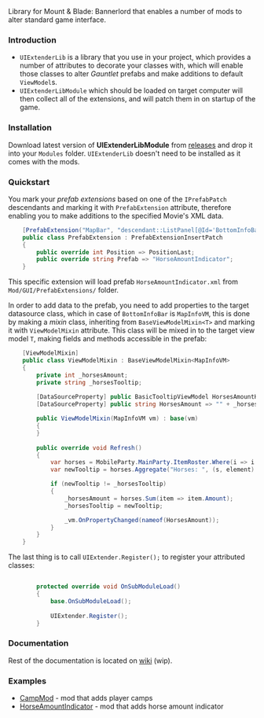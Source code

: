 Library for Mount & Blade: Bannerlord that enables a number of mods to alter standard game interface.

### Introduction
* `UIExtenderLib` is a library that you use in your project, which provides a number of attributes to decorate your classes with, which will
enable those classes to alter _Gauntlet_ prefabs and make additions to default `ViewModel`s.
* `UIExtenderLibModule` which should be loaded on target computer will then collect all of the extensions, and will patch them in on startup of the game.

### Installation
Download latest version of __UIExtenderLibModule__ from [releases](https://github.com/shdwp/UIExtenderLib/releases) and drop it into your `Modules` folder. `UIExtenderLib` doesn't need to be installed as it comes with the mods.

### Quickstart
You mark your _prefab extensions_ based on one of the `IPrefabPatch` descendants and marking it with `PrefabExtension` attribute, therefore enabling you to make additions to the specified Movie's XML data.

```cs
    [PrefabExtension("MapBar", "descendant::ListPanel[@Id='BottomInfoBar']/Children")]
    public class PrefabExtension : PrefabExtensionInsertPatch
    {
        public override int Position => PositionLast;
        public override string Prefab => "HorseAmountIndicator";
    }
```
This specific extension will load prefab `HorseAmountIndicator.xml` from `Mod/GUI/PrefabExtensions/` folder.

In order to add data to the prefab, you need to add properties to the target datasource class, which in case of `BottomInfoBar` is `MapInfoVM`, this is done by making a _mixin_ class, inheriting from `BaseViewModelMixin<T>` and marking it with `ViewModelMixin` attribute. This class will be mixed in to the target view model `T`, making fields and methods accessible in the prefab:

```cs
    [ViewModelMixin]
    public class ViewModelMixin : BaseViewModelMixin<MapInfoVM>
    {
        private int _horsesAmount;
        private string _horsesTooltip;
        
        [DataSourceProperty] public BasicTooltipViewModel HorsesAmountHint => new BasicTooltipViewModel(() => _horsesTooltip);
        [DataSourceProperty] public string HorsesAmount => "" + _horsesAmount;

        public ViewModelMixin(MapInfoVM vm) : base(vm)
        {
        }
        
        public override void Refresh()
        {
            var horses = MobileParty.MainParty.ItemRoster.Where(i => i.EquipmentElement.Item.ItemCategory.Id == new MBGUID(671088673));
            var newTooltip = horses.Aggregate("Horses: ", (s, element) => $"{s}\n{element.EquipmentElement.Item.Name}: {element.Amount}");

            if (newTooltip != _horsesTooltip)
            {
                _horsesAmount = horses.Sum(item => item.Amount);
                _horsesTooltip = newTooltip;

                _vm.OnPropertyChanged(nameof(HorsesAmount));
            }
        }
    }
```

The last thing is to call `UIExtender.Register();` to register your attributed classes:
```cs

        protected override void OnSubModuleLoad()
        {
            base.OnSubModuleLoad();
            
            UIExtender.Register();
        }
```

### Documentation
Rest of the documentation is located on [wiki](https://github.com/shdwp/BannerlordCampMod/wiki) (wip).


### Examples
* [CampMod](https://github.com/shdwp/BannerlordCampMod) - mod that adds player camps
* [HorseAmountIndicator](https://github.com/shdwp/BannerlordHorseAmountIndicatorMod) - mod that adds horse amount indicator
